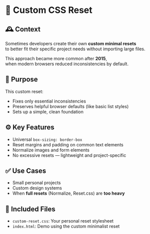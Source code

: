 # 📘 Custom CSS Reset

## 🕰️ Context

Sometimes developers create their own **custom minimal resets**  
to better fit their specific project needs without importing large files.

This approach became more common after **2015**,  
when modern browsers reduced inconsistencies by default.

## 🎯 Purpose

This custom reset:

- Fixes only essential inconsistencies
- Preserves helpful browser defaults (like basic list styles)
- Sets up a simple, clean foundation

## ⚙️ Key Features

- Universal `box-sizing: border-box`
- Reset margins and padding on common text elements
- Normalize images and form elements
- No excessive resets — lightweight and project-specific

## ✅ Use Cases

- Small personal projects
- Custom design systems
- When **full resets** (Normalize, Reset.css) are **too heavy**

## 📁 Included Files

- `custom-reset.css`: Your personal reset stylesheet
- `index.html`: Demo using the custom minimalist reset
